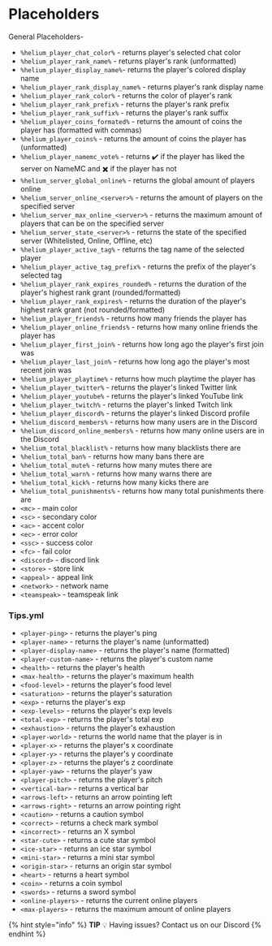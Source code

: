 # Placeholders

General Placeholders-

* `%helium_player_chat_color%` - returns player's selected chat color
* `%helium_player_rank_name%` - returns player's rank (unformatted)
* `%helium_player_display_name%`- returns the player's colored display name
* `%helium_player_rank_display_name%` - returns player's rank display name
* `%helium_player_rank_color%` - returns the color of player's rank
* `%helium_player_rank_prefix%` - returns the player's rank prefix
* `%helium_player_rank_suffix%` - returns the player's rank suffix
* `%helium_player_coins_formated%` - returns the amount of coins the player has (formatted with commas)
* `%helium_player_coins%` - returns the amount of coins the player has (unformatted)
* `%helium_player_namemc_vote%` - returns ✔️ if the player has liked the server on NameMC and ✖️ if the player has not
* `%helium_server_global_online%` - returns the global amount of players online
* `%helium_server_online_<server>%` - returns the amount of players on the specified server
* `%helium_server_max_online_<server>%` - returns the maximum amount of players that can be on the specified server
* `%helium_server_state_<server>%` - returns the state of the specified server (Whitelisted, Online, Offline, etc)
* `%helium_player_active_tag%` - returns the tag name of the selected player
* `%helium_player_active_tag_prefix%` - returns the prefix of the player's selected tag
* `%helium_player_rank_expires_rounded%` - returns the duration of the player's highest rank grant (rounded/formatted)
* `%helium_player_rank_expires%` - returns the duration of the player's highest rank grant (not rounded/formatted)
* `%helium_player_friends%` - returns how many friends the player has
* `%helium_player_online_friends%` - returns how many online friends the player has
* `%helium_player_first_join%` - returns how long ago the player's first join was
* `%helium_player_last_join%` - returns how long ago the player's most recent join was
* `%helium_player_playtime%` - returns how much playtime the player has
* `%helium_player_twitter%` - returns the player's linked Twitter link
* `%helium_player_youtube%` - returns the player's linked YouTube link
* `%helium_player_twitch%` - returns the player's linked Twitch link
* `%helium_player_discord%` - returns the player's linked Discord profile
* `%helium_discord_members%` - returns how many users are in the Discord
* `%helium_discord_online_members%` - returns how many online users are in the Discord
* `%helium_total_blacklist%` - returns how many blacklists there are&#x20;
* `%helium_total_ban%` - returns how many bans there are
* `%helium_total_mute%` - returns how many mutes there are
* `%helium_total_warn%` - returns how many warns there are&#x20;
* `%helium_total_kick%` - returns how many kicks there are
* `%helium_total_punishments%` - returns how many total punishments there are&#x20;
* `<mc>` - main color
* `<sc>` - secondary color
* `<ac>` - accent color
* `<ec>` - error color
* `<ssc>` - success color
* `<fc>` - fail color
* `<discord>` - discord link
* `<store>` - store link
* `<appeal>` - appeal link
* `<network>` - network name
* `<teamspeak>` - teamspeak link

### Tips.yml

* `<player-ping>` - returns the player's ping
* `<player-name>` - returns the player's name (unformatted)
* `<player-display-name>` - returns the player's name (formatted)
* `<player-custom-name>` - returns the player's custom name
* `<health>` - returns the player's health
* `<max-health>` - returns the player's maximum health
* `<food-level>` - returns the player's food level
* `<saturation>` - returns the player's saturation
* `<exp>` - returns the player's exp
* `<exp-levels>` - returns the player's exp levels
* `<total-exp>` - returns the player's total exp
* `<exhaustion>` - returns the player's exhaustion
* `<player-world>` - returns the world name that the player is in
* `<player-x>` - returns the player's x coordinate
* `<player-y>` - returns the player's y coordinate
* `<player-z>` - returns the player's z coordinate
* `<player-yaw>` - returns the player's yaw
* `<player-pitch>` - returns the player's pitch
* `<vertical-bar>` - returns a vertical bar
* `<arrows-left>` - returns an arrow pointing left
* `<arrows-right>` - returns an arrow pointing right
* `<caution>` - returns a caution symbol
* `<correct>` - returns a check mark symbol
* `<incorrect>` - returns an X symbol
* `<star-cute>` - returns a cute star symbol
* `<ice-star>` - returns an ice star symbol
* `<mini-star>` - returns a mini star symbol
* `<origin-star>` - returns an origin star symbol
* `<heart>` - returns a heart symbol
* `<coin>` - returns a coin symbol
* `<swords>` - returns a sword symbol
* `<online-players>` - returns the current online players
* `<max-players>` - returns the maximum amount of online players

{% hint style="info" %}
**TIP** :bulb: Having issues? Contact us on our Discord
{% endhint %}
